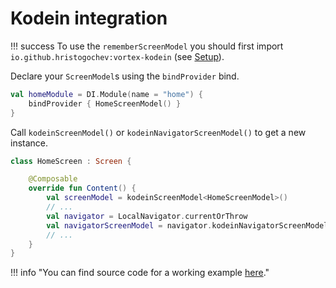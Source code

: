 # Kodein integration

!!! success
    To use the `rememberScreenModel` you should first import `io.github.hristogochev:vortex-kodein` (see [Setup](../setup.md)).

Declare your `ScreenModel`s using the `bindProvider` bind.

```kotlin
val homeModule = DI.Module(name = "home") {
    bindProvider { HomeScreenModel() } 
}
```

Call `kodeinScreenModel()` or `kodeinNavigatorScreenModel()` to get a new instance.

```kotlin
class HomeScreen : Screen {

    @Composable
    override fun Content() {
        val screenModel = kodeinScreenModel<HomeScreenModel>()
        // ...
        val navigator = LocalNavigator.currentOrThrow
        val navigatorScreenModel = navigator.kodeinNavigatorScreenModel<HomeScreenModel>()
        // ...
    }
}
```


!!! info "You can find source code for a working example [here](https://github.com/hristogochev/vortex/blob/main/samples/multiplatform/src/commonMain/kotlin/io/github/hristogochev/vortex/sample/multiplatform/screenModel/kodein/Kodein.kt)."